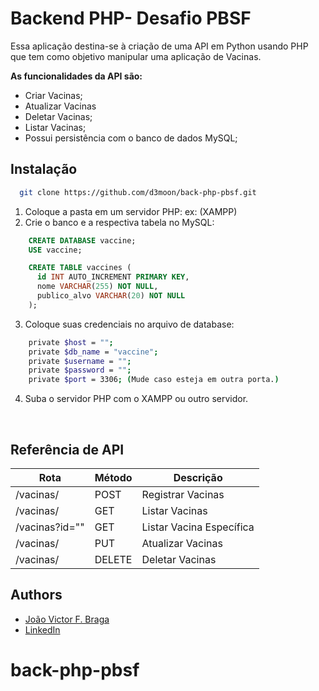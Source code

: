 
# Backend PHP- Desafio PBSF

Essa aplicação destina-se à criação de uma API em Python usando PHP que tem como objetivo manipular uma aplicação de Vacinas. 

**As funcionalidades da API são:**

- Criar Vacinas;
- Atualizar Vacinas
- Deletar Vacinas;
- Listar Vacinas;
- Possui persistência com o banco de dados MySQL;


## Instalação

```bash
  git clone https://github.com/d3moon/back-php-pbsf.git
```
1. Coloque a pasta em um servidor PHP: ex: (XAMPP)
2. Crie o banco e a respectiva tabela no MySQL:
```sql
    CREATE DATABASE vaccine;
    USE vaccine;

    CREATE TABLE vaccines (
      id INT AUTO_INCREMENT PRIMARY KEY,
      nome VARCHAR(255) NOT NULL,
      publico_alvo VARCHAR(20) NOT NULL
    );

```

3. Coloque suas credenciais no arquivo de database:
```bash
    private $host = "";
    private $db_name = "vaccine";
    private $username = "";
    private $password = "";
    private $port = 3306; (Mude caso esteja em outra porta.)
```
4. Suba o servidor PHP com o XAMPP ou outro servidor.

</br>

## Referência de API

| Rota      | Método | Descrição |
| ----------- | ----------- | ----------- |
| /vacinas/     | POST     | Registrar Vacinas       |
| /vacinas/   | GET        |  Listar Vacinas       |
| /vacinas?id=""   | GET        |  Listar Vacina Específica     |
| /vacinas/   | PUT        |  Atualizar Vacinas       |
| /vacinas/   | DELETE        |  Deletar Vacinas       |


## Authors

- [João Victor F. Braga](https://www.github.com/d3moon)
- [LinkedIn](https://www.linkedin.com/in/d3moon)

# back-php-pbsf
